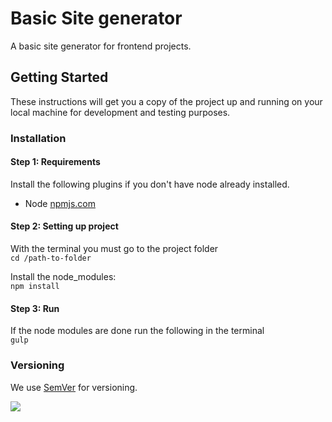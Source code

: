 # Basic Site generator
A basic site generator for frontend projects.

## Getting Started
These instructions will get you a copy of the project up and running on your local machine for development and testing purposes.

### Installation

#### Step 1: Requirements
Install the following plugins if you don't have node already installed.
- Node [npmjs.com](https://docs.npmjs.com/getting-started/installing-node)

#### Step 2: Setting up project
With the terminal you must go to the project folder  
`cd /path-to-folder`  

Install the node_modules:  
`npm install`

#### Step 3: Run

If the node modules are done run the following in the terminal  
`gulp`

### Versioning

We use [SemVer](https://semver.org/) for versioning.


![](https://media.giphy.com/media/lD76yTC5zxZPG/giphy.gif)
